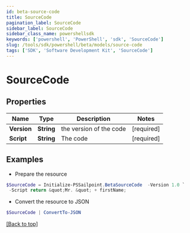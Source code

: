 ```yaml
---
id: beta-source-code
title: SourceCode
pagination_label: SourceCode
sidebar_label: SourceCode
sidebar_class_name: powershellsdk
keywords: ['powershell', 'PowerShell', 'sdk', 'SourceCode'] 
slug: /tools/sdk/powershell/beta/models/source-code
tags: ['SDK', 'Software Development Kit', 'SourceCode']
---
```



# SourceCode

## Properties

Name | Type | Description | Notes
------------ | ------------- | ------------- | -------------
**Version** |  **String** | the version of the code | [required]
**Script** |  **String** | The code | [required]

## Examples

- Prepare the resource
```powershell
$SourceCode = Initialize-PSSailpoint.BetaSourceCode  -Version 1.0 `
 -Script return &quot;Mr. &quot; + firstName;
```

- Convert the resource to JSON
```powershell
$SourceCode | ConvertTo-JSON
```


[[Back to top]](#) 

